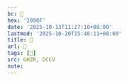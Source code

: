 ```yaml
---
bc: 𠤏
hex: '2090F'
date: '2025-10-13T11:27:10+08:00'
lastmod: '2025-10-20T15:46:11+08:00'
title: 󰖁
url: 󰖁
tags: [𠤏]
src: GHZR, DCCV
note:
---
```

